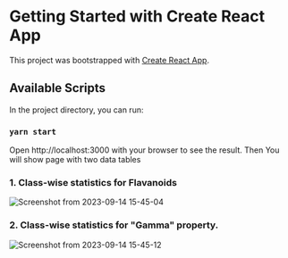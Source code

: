 # Getting Started with Create React App

This project was bootstrapped with [Create React App](https://github.com/facebook/create-react-app).

## Available Scripts

In the project directory, you can run:

### `yarn start`

Open http://localhost:3000 with your browser to see the result. Then You will show page with two data tables

### 1. Class-wise statistics for Flavanoids
![Screenshot from 2023-09-14 15-45-04](https://github.com/FaizanAhmadFazzu/data-visualization-task/assets/50393638/6623f669-b139-41f1-8cf6-a1ca8b69d2d2)


### 2. Class-wise statistics for "Gamma" property.
![Screenshot from 2023-09-14 15-45-12](https://github.com/FaizanAhmadFazzu/data-visualization-task/assets/50393638/a82ed69c-a630-45de-a587-60f500499588)

